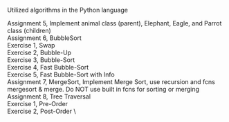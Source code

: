 Utilized algorithms in the Python language

Assignment 5, Implement animal class (parent), Elephant, Eagle, and Parrot class (children)\
Assignment 6, BubbleSort\
Exercise 1, Swap\
Exercise 2, Bubble-Up\
Exercise 3, Bubble-Sort\
Exercise 4, Fast Bubble-Sort\
Exercise 5, Fast Bubble-Sort with Info\
Assignment 7, MergeSort, Implement Merge Sort, use recursion and fcns mergesort & merge. Do NOT use built in fcns for sorting or merging\
Assignment 8, Tree Traversal \
Exercise 1, Pre-Order \
Exercise 2, Post-Order \
